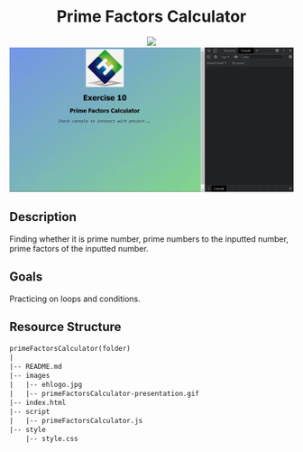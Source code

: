 <div align=center>
	<h1>Prime Factors Calculator</h1>
</div>

<div align="center">
	<a href="https://testerdoe.github.io/js-main-repo-test/interactiveJSexercises/primeFactorsCalculator/">
		<img src="https://img.shields.io/badge/live-%23.svg?&style=for-the-badge&logo=www&logoColor=white%22&color=black">
	</a>
	<br>
	<img src="./images/primeFactorsCalculator-presentation.gif"/>
</div>

## Description

Finding whether it is prime number, prime numbers to the inputted number, prime factors of the inputted number.

## Goals

Practicing on loops and conditions.


## Resource Structure 

```
primeFactorsCalculator(folder)
|
|-- README.md
|-- images
|   |-- ehlogo.jpg
|   |-- primeFactorsCalculator-presentation.gif
|-- index.html
|-- script
|   |-- primeFactorsCalculator.js
|-- style
    |-- style.css
```


